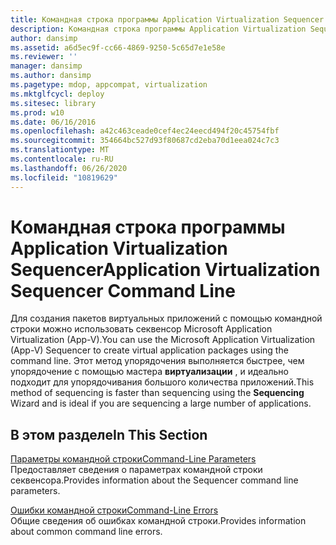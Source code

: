 ```yaml
---
title: Командная строка программы Application Virtualization Sequencer
description: Командная строка программы Application Virtualization Sequencer
author: dansimp
ms.assetid: a6d5ec9f-cc66-4869-9250-5c65d7e1e58e
ms.reviewer: ''
manager: dansimp
ms.author: dansimp
ms.pagetype: mdop, appcompat, virtualization
ms.mktglfcycl: deploy
ms.sitesec: library
ms.prod: w10
ms.date: 06/16/2016
ms.openlocfilehash: a42c463ceade0cef4ec24eecd494f20c45754fbf
ms.sourcegitcommit: 354664bc527d93f80687cd2eba70d1eea024c7c3
ms.translationtype: MT
ms.contentlocale: ru-RU
ms.lasthandoff: 06/26/2020
ms.locfileid: "10819629"
---
```

# <span data-ttu-id="63fdc-103">Командная строка программы Application Virtualization Sequencer</span><span class="sxs-lookup"><span data-stu-id="63fdc-103">Application Virtualization Sequencer Command Line</span></span>


<span data-ttu-id="63fdc-104">Для создания пакетов виртуальных приложений с помощью командной строки можно использовать секвенсор Microsoft Application Virtualization (App-V).</span><span class="sxs-lookup"><span data-stu-id="63fdc-104">You can use the Microsoft Application Virtualization (App-V) Sequencer to create virtual application packages using the command line.</span></span> <span data-ttu-id="63fdc-105">Этот метод упорядочения выполняется быстрее, чем упорядочение с помощью мастера **виртуализации** , и идеально подходит для упорядочивания большого количества приложений.</span><span class="sxs-lookup"><span data-stu-id="63fdc-105">This method of sequencing is faster than sequencing using the **Sequencing** Wizard and is ideal if you are sequencing a large number of applications.</span></span>

## <span data-ttu-id="63fdc-106">В этом разделе</span><span class="sxs-lookup"><span data-stu-id="63fdc-106">In This Section</span></span>


<a href="" id="command-line-parameters"></a>[<span data-ttu-id="63fdc-107">Параметры командной строки</span><span class="sxs-lookup"><span data-stu-id="63fdc-107">Command-Line Parameters</span></span>](command-line-parameters.md)  
<span data-ttu-id="63fdc-108">Предоставляет сведения о параметрах командной строки секвенсора.</span><span class="sxs-lookup"><span data-stu-id="63fdc-108">Provides information about the Sequencer command line parameters.</span></span>

<a href="" id="command-line-errors"></a>[<span data-ttu-id="63fdc-109">Ошибки командной строки</span><span class="sxs-lookup"><span data-stu-id="63fdc-109">Command-Line Errors</span></span>](command-line-errors.md)  
<span data-ttu-id="63fdc-110">Общие сведения об ошибках командной строки.</span><span class="sxs-lookup"><span data-stu-id="63fdc-110">Provides information about common command line errors.</span></span>

 

 





